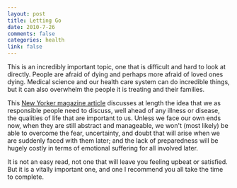 ```yaml
--- 
layout: post
title: Letting Go
date: 2010-7-26
comments: false
categories: health
link: false
---
```

This is an incredibly important topic, one that is difficult and hard to look at directly. People are afraid of dying and perhaps more afraid of loved ones dying. Medical science and our health care system can do incredible things, but it can also overwhelm the people it is treating and their families.

This <a title="Letting Go" href="http://www.newyorker.com/reporting/2010/08/02/100802fa_fact_gawande?currentPage=all" target="_blank">New Yorker magazine article</a> discusses at length the idea that we as responsible people need to discuss, well ahead of any illness or disease, the qualities of life that are important to us. Unless we face our own ends now, when they are still abstract and manageable, we won't (most likely) be able to overcome the fear, uncertainty, and doubt that will arise when we are suddenly faced with them later; and the lack of preparedness will be hugely costly in terms of emotional suffering for all involved later.

It is not an easy read, not one that will leave you feeling upbeat or satisfied. But it is a vitally important one, and one I recommend you all take the time to complete.
